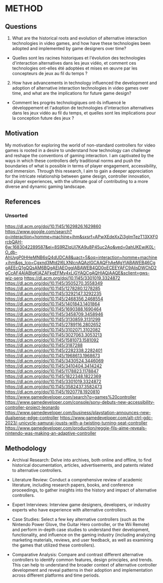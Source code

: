 # METHOD

## Questions
1. What are the historical roots and evolution of alternative interaction technologies in video games, and how have these technologies been adopted and implemented by game designers over time?
- Quelles sont les racines historiques et l'évolution des technologies d'interaction alternatives dans les jeux vidéo, et comment ces technologies ont-elles été adoptées et mises en œuvre par les concepteurs de jeux au fil du temps ?
2. How have advancements in technology influenced the development and adoption of alternative interaction technologies in video games over time, and what are the implications for future game design?
- Comment les progrès technologiques ont-ils influencé le développement et l'adoption de technologies d'interaction alternatives dans les jeux vidéo au fil du temps, et quelles sont les implications pour la conception future des jeux ?

## Motivation

My motivation for exploring the world of non-standard controllers for video games is rooted in a desire to understand how technology can challenge and reshape the conventions of gaming interaction. I am captivated by the ways in which these controllers defy traditional norms and push the boundaries of what is possible in terms of player engagement, accessibility, and immersion. Through this research, I aim to gain a deeper appreciation for the intricate relationship between game design, controller innovation, and player experiences, with the ultimate goal of contributing to a more diverse and dynamic gaming landscape.

## References
### Unsorted

https://dl.acm.org/doi/10.1145/1629826.1629860
https://www.google.com/search?q=interaction+homme+machine+ihm&sxsrf=APwXEdeXxZi3glmTezT13XXF0rcbQAH-6w:1683042289587&ei=8S9RZIqUI7KA9u8P45uc2Ao&ved=0ahUKEwjK0L-O_db-AhUygP0HHeMNB6sQ4dUDCA8&uact=5&oq=interaction+homme+machine+ihm&gs_lcp=Cgxnd3Mtd2l6LXNlcnAQAzIGCAAQFhAeMgYIABAWEB46CggAEEcQ1gQQsAM6BQgAEIAEOggIABAWEB4QD0oECEEYAFC9AljsDWChD2gCcAF4AIABlgKIAZAFkgEFMy4xLjGYAQCgAQHIAQjAAQE&sclient=gws-wiz-serp
https://dl.acm.org/doi/10.1145/3301019.3324872
https://dl.acm.org/doi/10.1145/3505270.3558349
https://dl.acm.org/doi/10.1145/1278280.1278285
https://dl.acm.org/doi/10.1145/3292147.3292235
https://dl.acm.org/doi/10.1145/2468356.2468554
https://dl.acm.org/doi/10.1145/1401843.1401864
https://dl.acm.org/doi/10.1145/1690388.1690464
https://dl.acm.org/doi/10.1145/3458709.3458946
https://dl.acm.org/doi/10.1145/3130859.3131299
https://dl.acm.org/doi/10.1145/2789116.2802652
https://dl.acm.org/doi/10.1145/3102071.3102082
https://dl.acm.org/doi/10.1145/3027063.3053213
https://dl.acm.org/doi/10.1145/1581073.1581092
https://dl.acm.org/doi/10.1145/3187288
https://dl.acm.org/doi/10.1145/2282338.2282401
https://dl.acm.org/doi/10.1145/1968613.1968673
https://dl.acm.org/doi/10.1145/3430524.3446069
https://dl.acm.org/doi/10.1145/3410404.3414242
https://dl.acm.org/doi/10.1145/1178823.1178847
https://dl.acm.org/doi/10.1145/1822348.1822369
https://dl.acm.org/doi/10.1145/3301019.3324872
https://dl.acm.org/doi/10.1145/3582437.3582473
https://dl.acm.org/doi/10.1145/1920778.1920810
https://www.gamedeveloper.com/search?q=games%20controller
https://www.gamedeveloper.com/console/sony-debuts-new-accessibility-controller-project-leonardo
https://www.gamedeveloper.com/business/playstation-announces-new-dualsense-edge-controller
https://www.gamedeveloper.com/alt-ctrl-gdc-2023/-unicycle-samurai-jousts-with-a-twisting-turning-seat-controller
https://www.gamedeveloper.com/production/reggie-fils-aime-reveals-nintendo-was-making-an-adaptive-controller

## Methodology
- Archival Research: Delve into archives, both online and offline, to find historical documentation, articles, advertisements, and patents related to alternative controllers.

- Literature Review: Conduct a comprehensive review of academic literature, including research papers, books, and conference proceedings, to gather insights into the history and impact of alternative controllers.

- Expert Interviews: Interview game designers, developers, or industry experts who have experience with alternative controllers.

- Case Studies: Select a few key alternative controllers (such as the Nintendo Power Glove, the Guitar Hero controller, or the Wii Remote) and perform in-depth case studies to understand their development, functionality, and influence on the gaming industry (including analyzing marketing materials, reviews, and user feedback, as well as examining the games that utilized these controllers).

- Comparative Analysis: Compare and contrast different alternative controllers to identify common features, design principles, and trends. This can help to understand the broader context of alternative controller development and reveal patterns in their adoption and implementation across different platforms and time periods.






